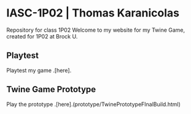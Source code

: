 # IASC-1P02 | Thomas Karanicolas
Repository for class 1P02
Welcome to my website for my Twine Game, created for 1P02 at Brock U.

## Playtest

Playtest my game .[here].

## Twine Game Prototype

Play the prototype .[here].(prototype/TwinePrototypeFInalBuild.html)
